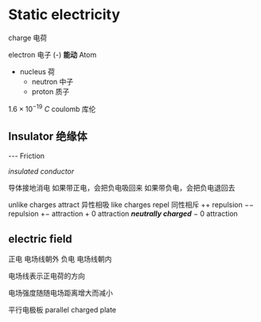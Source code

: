 # Static electricity

charge 电荷

electron 电子 (-)  **能动**
Atom 
- nucleus 荷
	- neutron 中子
	- proton 质子 

$1.6\times 10^{-19}\ C$
coulomb 库伦

## Insulator 绝缘体
--- Friction

*insulated conductor*

导体接地消电
	如果带正电，会把负电吸回来
	如果带负电，会把负电退回去

unlike charges attract 异性相吸
like charges repel 同性相斥
	$++$ repulsion
	$--$ repulsion
	$+-$ attraction
	$+\ 0$ attraction ***neutrally charged***
	$-\ 0$ attraction

## electric field
正电 电场线朝外
负电 电场线朝内

电场线表示正电荷的方向

电场强度随随电场距离增大而减小

平行电极板 parallel charged plate